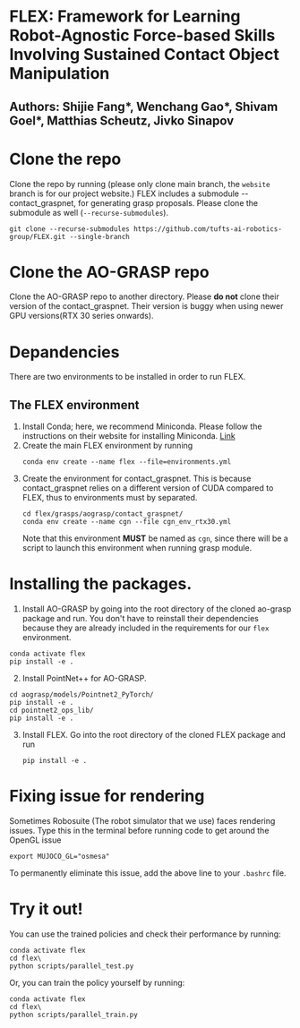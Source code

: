 # FLEX:  Framework for Learning Robot-Agnostic Force-based Skills Involving Sustained Contact Object Manipulation 

## Authors: Shijie Fang*, Wenchang Gao*, Shivam Goel*, Matthias Scheutz, Jivko Sinapov

# Clone the repo
Clone the repo by running \(please only clone main branch, the ```website``` branch is for our project website.\)
FLEX includes a submodule -- contact_graspnet, for generating grasp proposals. Please clone the submodule as well \(```--recurse-submodules```\).
```
git clone --recurse-submodules https://github.com/tufts-ai-robotics-group/FLEX.git --single-branch
```

# Clone the AO-GRASP repo
Clone the AO-GRASP repo to another directory. Please **do not** clone their version of the contact_graspnet. Their version is buggy when using newer GPU versions\(RTX 30 series onwards\).
 
# Depandencies
There are two environments to be installed in order to run FLEX. 
## The FLEX environment
1. Install Conda; here, we recommend Miniconda.
   Please follow the instructions on their website for installing Miniconda. [Link](https://docs.anaconda.com/miniconda/miniconda-install/)
2. Create the main FLEX environment by running
   ```
   conda env create --name flex --file=environments.yml
   ```
3. Create the environment for contact_graspnet. This is because contact_graspnet relies on a different version of CUDA compared to FLEX, thus to environments must by separated.
   ```
   cd flex/grasps/aograsp/contact_graspnet/
   conda env create --name cgn --file cgn_env_rtx30.yml
   ```
   Note that this environment **MUST** be named as ```cgn```, since there will be a script to launch this environment when running grasp module.

# Installing the packages. 
1. Install AO-GRASP by going into the root directory of the cloned ao-grasp package and run. You don't have to reinstall their dependencies because they are already included in the requirements for our ```flex``` environment.
```
conda activate flex
pip install -e .
```
2.  Install PointNet++ for AO-GRASP.
   ```
   cd aograsp/models/Pointnet2_PyTorch/
   pip install -e .
   cd pointnet2_ops_lib/
   pip install -e .
   ```
3. Install FLEX.
   Go into the root directory of the cloned FLEX package and run
   ```
   pip install -e .
   ```

# Fixing issue for rendering

Sometimes Robosuite \(The robot simulator that we use\) faces rendering issues.
Type this in the terminal before running code to get around the OpenGL issue

```export MUJOCO_GL="osmesa"```

To permanently eliminate this issue, add the above line to your ```.bashrc``` file. 

# Try it out!
You can use the trained policies and check their performance by running:
```
conda activate flex
cd flex\
python scripts/parallel_test.py
```

Or, you can train the policy yourself by running:
```
conda activate flex
cd flex\
python scripts/parallel_train.py
```
